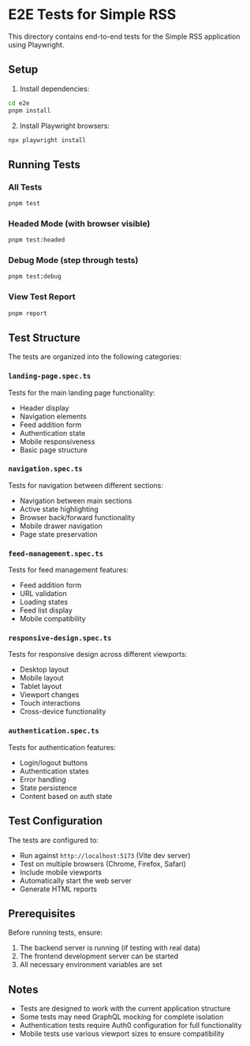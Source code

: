 # E2E Tests for Simple RSS

This directory contains end-to-end tests for the Simple RSS application using Playwright.

## Setup

1. Install dependencies:
```bash
cd e2e
pnpm install
```

2. Install Playwright browsers:
```bash
npx playwright install
```

## Running Tests

### All Tests
```bash
pnpm test
```

### Headed Mode (with browser visible)
```bash
pnpm test:headed
```

### Debug Mode (step through tests)
```bash
pnpm test:debug
```

### View Test Report
```bash
pnpm report
```

## Test Structure

The tests are organized into the following categories:

### `landing-page.spec.ts`
Tests for the main landing page functionality:
- Header display
- Navigation elements
- Feed addition form
- Authentication state
- Mobile responsiveness
- Basic page structure

### `navigation.spec.ts`
Tests for navigation between different sections:
- Navigation between main sections
- Active state highlighting
- Browser back/forward functionality
- Mobile drawer navigation
- Page state preservation

### `feed-management.spec.ts`
Tests for feed management features:
- Feed addition form
- URL validation
- Loading states
- Feed list display
- Mobile compatibility

### `responsive-design.spec.ts`
Tests for responsive design across different viewports:
- Desktop layout
- Mobile layout
- Tablet layout
- Viewport changes
- Touch interactions
- Cross-device functionality

### `authentication.spec.ts`
Tests for authentication features:
- Login/logout buttons
- Authentication states
- Error handling
- State persistence
- Content based on auth state

## Test Configuration

The tests are configured to:
- Run against `http://localhost:5173` (Vite dev server)
- Test on multiple browsers (Chrome, Firefox, Safari)
- Include mobile viewports
- Automatically start the web server
- Generate HTML reports

## Prerequisites

Before running tests, ensure:
1. The backend server is running (if testing with real data)
2. The frontend development server can be started
3. All necessary environment variables are set

## Notes

- Tests are designed to work with the current application structure
- Some tests may need GraphQL mocking for complete isolation
- Authentication tests require Auth0 configuration for full functionality
- Mobile tests use various viewport sizes to ensure compatibility